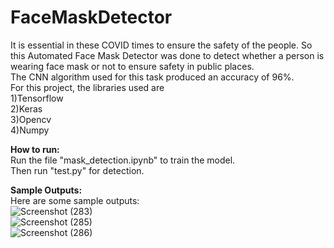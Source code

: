 # FaceMaskDetector
It is essential in these COVID times to ensure the safety of the people. So this Automated Face Mask Detector was done to detect whether a person is wearing face mask or not to ensure safety in public places. <br/>
The CNN algorithm used for this task produced an accuracy of 96%. <br/>
For this project, the libraries used are <br/>
1)Tensorflow <br/>
2)Keras <br/>
3)Opencv <br/>
4)Numpy <br/>

**How to run:**<br/>
Run the file "mask_detection.ipynb" to train the model.<br/>
Then run "test.py" for detection.<br/>

**Sample Outputs:**<br/>
Here are some sample outputs:<br/>
![Screenshot (283)](https://user-images.githubusercontent.com/62705750/154032230-ce8a51d5-f3f3-4ddf-a257-2df4884fbe40.png)<br/>
![Screenshot (285)](https://user-images.githubusercontent.com/62705750/154032338-fee0dd08-0187-47c3-b654-d362f1df8f0d.png)<br/>
![Screenshot (286)](https://user-images.githubusercontent.com/62705750/154032622-802fbc97-b50a-49da-970d-d7059a12b5ce.png)<br/>


